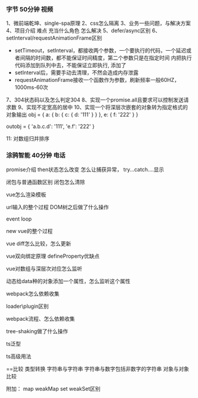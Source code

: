 ### 字节 50分钟 视频
1、微前端乾坤、single-spa原理
2、css怎么隔离
3、业务一些问题，与解决方案
4、项目介绍 难点 充当什么角色 怎么解决
5、defer/async区别
6、setInterval/requestAnimationFrame区别

   * setTimeout，setInterval，都接收两个参数，一个要执行的代码，一个延迟或者间隔的时间数，都不能保证时间精度，第二个参数只是在指定时间
   内把执行代码添加到队列中去，不能保证立即执行, 添加了
   * setInterval后，需要手动去清理，不然会造成内存泄露
   * requestAnimationFrame接收一个函数作为参数，刷新频率一般60HZ， 1000ms-60次


7、304状态码以及怎么判定304
8、实现一个promise.all且要求可以控制发送请求数
9、实现不定宽高的居中
10、实现一个将深层次嵌套的对象转为指定格式的对象输出
  obj = {
    a: {
      b: {
        c: {
          d: '111'
        }
      }
    },
    e: {
      f: '222'
    }
  }

  outobj = {
    'a.b.c.d': '111',
    'e.f': '222'
  }

11: 对数组归并排序


### 涂鸦智能 40分钟 电话

promise介绍
then状态怎么改变
怎么让捕获异常，
try...catch....显示

闭包与普通函数区别   闭包怎么清除

vue怎么渲染模板

url输入的整个过程 DOM树之后做了什么操作

event loop

new vue的整个过程

vue diff怎么比较，怎么更新

vue双向绑定原理 defineProperty优缺点

vue对数组与深层次对应怎么监听

动态给data种的对象添加一个属性，怎么监听这个属性

webpack怎么依赖收集

loader\plugin区别

webpack流程、怎么依赖收集

tree-shaking做了什么操作

ts泛型

ts高级用法

==比较 类型转换  字符串与字符串  字符串与数字包括非数字的字符串  对象与对象比较

附加：
map weakMap set weakSet区别





